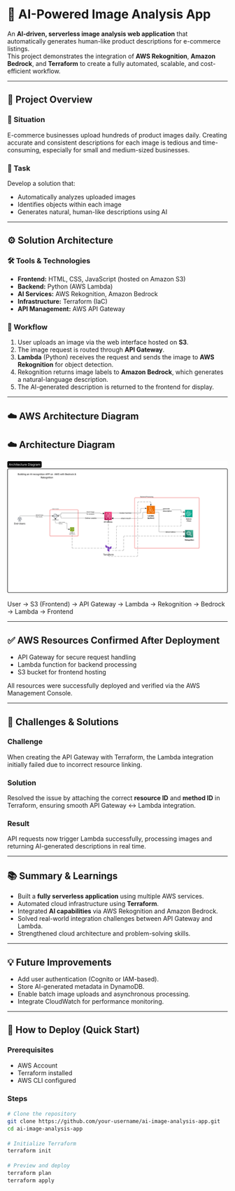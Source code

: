 # 🧠 AI-Powered Image Analysis App

An **AI-driven, serverless image analysis web application** that automatically generates human-like product descriptions for e-commerce listings.  
This project demonstrates the integration of **AWS Rekognition**, **Amazon Bedrock**, and **Terraform** to create a fully automated, scalable, and cost-efficient workflow.

---

## 🚀 Project Overview

### 🧩 Situation
E-commerce businesses upload hundreds of product images daily. Creating accurate and consistent descriptions for each image is tedious and time-consuming, especially for small and medium-sized businesses.

### 🎯 Task
Develop a solution that:
- Automatically analyzes uploaded images  
- Identifies objects within each image  
- Generates natural, human-like descriptions using AI

---

## ⚙️ Solution Architecture

### 🛠️ Tools & Technologies
- **Frontend:** HTML, CSS, JavaScript (hosted on Amazon S3)  
- **Backend:** Python (AWS Lambda)  
- **AI Services:** AWS Rekognition, Amazon Bedrock  
- **Infrastructure:** Terraform (IaC)  
- **API Management:** AWS API Gateway  

### 🔁 Workflow
1. User uploads an image via the web interface hosted on **S3**.  
2. The image request is routed through **API Gateway**.  
3. **Lambda** (Python) receives the request and sends the image to **AWS Rekognition** for object detection.  
4. Rekognition returns image labels to **Amazon Bedrock**, which generates a natural-language description.  
5. The AI-generated description is returned to the frontend for display.

---

## ☁️ AWS Architecture Diagram
## ☁️ Architecture Diagram

<p align="center">
  <img src="./frontend/Model databases - Page 1 Architecture Diagram.png" alt="AI Architecture Diagram" width="700"/>
</p>

User → S3 (Frontend) → API Gateway → Lambda → Rekognition → Bedrock → Lambda → Frontend


---

## ✅ AWS Resources Confirmed After Deployment
- API Gateway for secure request handling  
- Lambda function for backend processing  
- S3 bucket for frontend hosting  

All resources were successfully deployed and verified via the AWS Management Console.

---

## 🧩 Challenges & Solutions

### Challenge
When creating the API Gateway with Terraform, the Lambda integration initially failed due to incorrect resource linking.

### Solution
Resolved the issue by attaching the correct **resource ID** and **method ID** in Terraform, ensuring smooth API Gateway ↔ Lambda integration.

### Result
API requests now trigger Lambda successfully, processing images and returning AI-generated descriptions in real time.

---

## 📚 Summary & Learnings
- Built a **fully serverless application** using multiple AWS services.  
- Automated cloud infrastructure using **Terraform**.  
- Integrated **AI capabilities** via AWS Rekognition and Amazon Bedrock.  
- Solved real-world integration challenges between API Gateway and Lambda.  
- Strengthened cloud architecture and problem-solving skills.

---

## 💡 Future Improvements
- Add user authentication (Cognito or IAM-based).  
- Store AI-generated metadata in DynamoDB.  
- Enable batch image uploads and asynchronous processing.  
- Integrate CloudWatch for performance monitoring.

---

## 🧰 How to Deploy (Quick Start)

### Prerequisites
- AWS Account  
- Terraform installed  
- AWS CLI configured  

### Steps
```bash
# Clone the repository
git clone https://github.com/your-username/ai-image-analysis-app.git
cd ai-image-analysis-app

# Initialize Terraform
terraform init

# Preview and deploy
terraform plan
terraform apply


